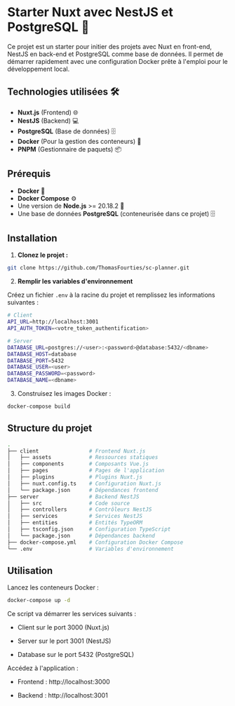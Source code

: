 # Starter Nuxt avec NestJS et PostgreSQL 🚀
Ce projet est un starter pour initier des projets avec Nuxt en front-end, NestJS en back-end et PostgreSQL comme base de données. Il permet de démarrer rapidement avec une configuration Docker prête à l'emploi pour le développement local.

## Technologies utilisées 🛠️

- **Nuxt.js** (Frontend) 🌐
- **NestJS** (Backend) 💻
- **PostgreSQL** (Base de données) 🗄️
- **Docker** (Pour la gestion des conteneurs) 🐳
- **PNPM** (Gestionnaire de paquets) 📦

## Prérequis

- **Docker** 🐳
- **Docker Compose** ⚙️
- Une version de **Node.js** >= 20.18.2 🔧
- Une base de données **PostgreSQL** (conteneurisée dans ce projet) 🗄️

## Installation

1. **Clonez le projet :**

```bash
git clone https://github.com/ThomasFourties/sc-planner.git
```
2. **Remplir les variables d'environnement** 

Créez un fichier `.env` à la racine du projet et remplissez les informations suivantes :


```bash
# Client
API_URL=http://localhost:3001
API_AUTH_TOKEN=<votre_token_authentification>

# Server
DATABASE_URL=postgres://<user>:<password>@database:5432/<dbname>
DATABASE_HOST=database
DATABASE_PORT=5432
DATABASE_USER=<user>
DATABASE_PASSWORD=<password>
DATABASE_NAME=<dbname>
```

3. Construisez les images Docker :
```bash
docker-compose build
```

## Structure du projet

```bash
.
├── client                # Frontend Nuxt.js
│   ├── assets            # Ressources statiques
│   ├── components        # Composants Vue.js
│   ├── pages             # Pages de l'application
│   ├── plugins           # Plugins Nuxt.js
│   ├── nuxt.config.ts    # Configuration Nuxt.js
│   └── package.json      # Dépendances frontend
├── server                # Backend NestJS
│   ├── src               # Code source
│   ├── controllers       # Contrôleurs NestJS
│   ├── services          # Services NestJS
│   ├── entities          # Entités TypeORM
│   ├── tsconfig.json     # Configuration TypeScript
│   └── package.json      # Dépendances backend
├── docker-compose.yml    # Configuration Docker Compose
└── .env                  # Variables d'environnement
```

## Utilisation

Lancez les conteneurs Docker :

```bash
docker-compose up -d
```
Ce script va démarrer les services suivants :

- Client sur le port 3000 (Nuxt.js)

- Server sur le port 3001 (NestJS)

- Database sur le port 5432 (PostgreSQL)

Accédez à l'application :

- Frontend : http://localhost:3000

- Backend : http://localhost:3001